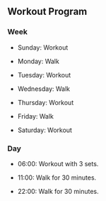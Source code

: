 ## Workout Program

### Week

- Sunday: Workout
  
- Monday: Walk
  
- Tuesday: Workout
  
- Wednesday: Walk
  
- Thursday: Workout
  
- Friday: Walk
  
- Saturday: Workout

### Day

- 06:00: Workout with 3 sets.

- 11:00: Walk for 30 minutes.

- 22:00: Walk for 30 minutes.

